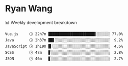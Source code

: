 # Ryan Wang

 <!-- waka-box start -->
📊 Weekly development breakdown
```text
Vue.js     🕓 22h7m █████████████████████▌░░░░░░ 77.0%
Java       🕓 2h37m ██▌░░░░░░░░░░░░░░░░░░░░░░░░░  9.2%
JavaScript 🕓 1h19m █▎░░░░░░░░░░░░░░░░░░░░░░░░░░  4.6%
SCSS       🕓 47m   ▊░░░░░░░░░░░░░░░░░░░░░░░░░░░  2.8%
JSON       🕓 46m   ▊░░░░░░░░░░░░░░░░░░░░░░░░░░░  2.7%
```
<!-- Powered by https://github.com/YouEclipse/waka-box-go . -->
<!-- waka-box end -->
